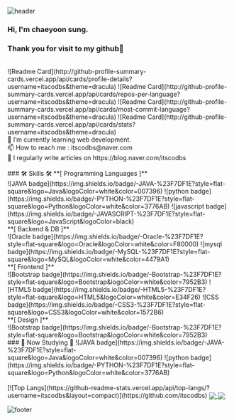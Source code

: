 ![header](https://capsule-render.vercel.app/api?type=wave&color=auto&height=300&section=header&text=itscodbs%20github&fontSize=90)
<br>
### Hi, I'm chaeyoon sung.
### Thank you for visit to my github🤍
<br>
![Readme Card](http://github-profile-summary-cards.vercel.app/api/cards/profile-details?username=itscodbs&theme=dracula)
![Readme Card](http://github-profile-summary-cards.vercel.app/api/cards/repos-per-language?username=itscodbs&theme=dracula)
![Readme Card](http://github-profile-summary-cards.vercel.app/api/cards/most-commit-language?username=itscodbs&theme=dracula)
![Readme Card](http://github-profile-summary-cards.vercel.app/api/cards/stats?username=itscodbs&theme=dracula)
<br>
🌱 I’m currently learning web development. <br>
📫 How to reach me : itscodbs@naver.com <br>
📝 I regularly write articles on https://blog.naver.com/itscodbs <br>
<br>
### 🛠️ Skills 🛠️
**[ Programming Languages ]**<br>
![JAVA badge](https://img.shields.io/badge/-JAVA-%23F7DF1E?style=flat-square&logo=Java&logoColor=white&color=007396)
![python badge](https://img.shields.io/badge/-PYTHON-%23F7DF1E?style=flat-square&logo=Python&logoColor=white&color=3776AB)
![javascript badge](https://img.shields.io/badge/-JAVASCRIPT-%23F7DF1E?style=flat-square&logo=JavaScript&logoColor=black)
<br>
**[ Backend & DB ]**<br>
![Oracle badge](https://img.shields.io/badge/-Oracle-%23F7DF1E?style=flat-square&logo=Oracle&logoColor=white&color=F80000)
![mysql badge](https://img.shields.io/badge/-MySQL-%23F7DF1E?style=flat-square&logo=MySQL&logoColor=white&color=4479A1)
<br>
**[ Frontend ]**<br>
![Bootstrap badge](https://img.shields.io/badge/-Bootstrap-%23F7DF1E?style=flat-square&logo=Bootstrap&logoColor=white&color=7952B3)
![HTML5 badge](https://img.shields.io/badge/-HTML5-%23F7DF1E?style=flat-square&logo=HTML5&logoColor=white&color=E34F26)
![CSS badge](https://img.shields.io/badge/-CSS3-%23F7DF1E?style=flat-square&logo=CSS3&logoColor=white&color=1572B6)
<br>
**[ Design ]**<br>
![Bootstrap badge](https://img.shields.io/badge/-Bootstrap-%23F7DF1E?style=flat-square&logo=Bootstrap&logoColor=white&color=7952B3)
<br>
### 📖 Now Studying 📖
![JAVA badge](https://img.shields.io/badge/-JAVA-%23F7DF1E?style=flat-square&logo=Java&logoColor=white&color=007396)
![python badge](https://img.shields.io/badge/-PYTHON-%23F7DF1E?style=flat-square&logo=Python&logoColor=white&color=3776AB)
<br>
<br>
[![Top Langs](https://github-readme-stats.vercel.app/api/top-langs/?username=itscodbs&layout=compact)](https://github.com/itscodbs)

<!-- [![Readme Card](https://github-readme-stats.vercel.app/api/pin/?username=itscodbs&repo=blog)](https://github.com/itscodbs/github-readme-stats)

[![Readme Card](https://github-readme-stats.vercel.app/api/pin/?username=itscodbs&repo=python)](https://github.com/itscodbs/github-readme-stats) -->

<a href="https://github.com/itscodbs/blog">
  <img align="center" src="https://github-readme-stats.vercel.app/api/pin/?username=itscodbs&repo=blog" />
</a>
<a href="https://github.com/itsocbds/python">
  <img align="center" src="https://github-readme-stats.vercel.app/api/pin/?username=itscodbs&repo=python" />
</a>

![footer](https://capsule-render.vercel.app/api?section=footer&type=waving&color=0:614385,100:516395)
